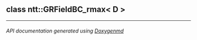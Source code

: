 ## class ntt::GRFieldBC_rmax< D >



---

###### API documentation generated using [Doxygenmd](https://github.com/d99kris/doxygenmd)

